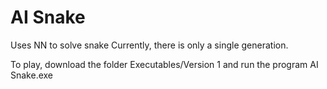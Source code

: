 # AI Snake
 Uses NN to solve snake
Currently, there is only a single generation.

To play, download the folder Executables/Version 1 and run the program AI Snake.exe
